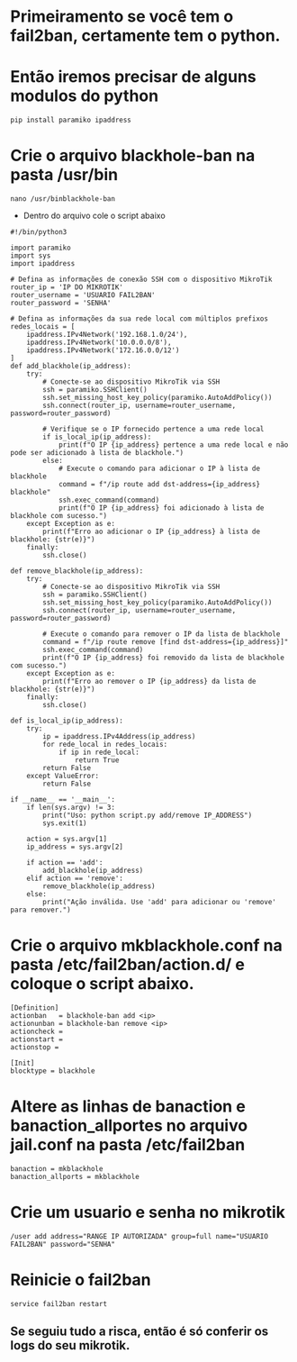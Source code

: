 # Primeiramento se você tem o fail2ban, certamente tem o python.
# Então iremos precisar de alguns modulos do python 
```
pip install paramiko ipaddress
```

# Crie o arquivo blackhole-ban na pasta /usr/bin
```
nano /usr/binblackhole-ban
```
* Dentro do arquivo cole o script abaixo
```
#!/bin/python3

import paramiko
import sys
import ipaddress

# Defina as informações de conexão SSH com o dispositivo MikroTik
router_ip = 'IP DO MIKROTIK'
router_username = 'USUARIO FAIL2BAN'
router_password = 'SENHA'

# Defina as informações da sua rede local com múltiplos prefixos
redes_locais = [
    ipaddress.IPv4Network('192.168.1.0/24'),
    ipaddress.IPv4Network('10.0.0.0/8'),
    ipaddress.IPv4Network('172.16.0.0/12')
]
def add_blackhole(ip_address):
    try:
        # Conecte-se ao dispositivo MikroTik via SSH
        ssh = paramiko.SSHClient()
        ssh.set_missing_host_key_policy(paramiko.AutoAddPolicy())
        ssh.connect(router_ip, username=router_username, password=router_password)

        # Verifique se o IP fornecido pertence a uma rede local
        if is_local_ip(ip_address):
            print(f"O IP {ip_address} pertence a uma rede local e não pode ser adicionado à lista de blackhole.")
        else:
            # Execute o comando para adicionar o IP à lista de blackhole
            command = f"/ip route add dst-address={ip_address} blackhole"
            ssh.exec_command(command)
            print(f"O IP {ip_address} foi adicionado à lista de blackhole com sucesso.")
    except Exception as e:
        print(f"Erro ao adicionar o IP {ip_address} à lista de blackhole: {str(e)}")
    finally:
        ssh.close()

def remove_blackhole(ip_address):
    try:
        # Conecte-se ao dispositivo MikroTik via SSH
        ssh = paramiko.SSHClient()
        ssh.set_missing_host_key_policy(paramiko.AutoAddPolicy())
        ssh.connect(router_ip, username=router_username, password=router_password)

        # Execute o comando para remover o IP da lista de blackhole
        command = f"/ip route remove [find dst-address={ip_address}]"
        ssh.exec_command(command)
        print(f"O IP {ip_address} foi removido da lista de blackhole com sucesso.")
    except Exception as e:
        print(f"Erro ao remover o IP {ip_address} da lista de blackhole: {str(e)}")
    finally:
        ssh.close()

def is_local_ip(ip_address):
    try:
        ip = ipaddress.IPv4Address(ip_address)
        for rede_local in redes_locais:
            if ip in rede_local:
                return True
        return False
    except ValueError:
        return False

if __name__ == '__main__':
    if len(sys.argv) != 3:
        print("Uso: python script.py add/remove IP_ADDRESS")
        sys.exit(1)

    action = sys.argv[1]
    ip_address = sys.argv[2]

    if action == 'add':
        add_blackhole(ip_address)
    elif action == 'remove':
        remove_blackhole(ip_address)
    else:
        print("Ação inválida. Use 'add' para adicionar ou 'remove' para remover.")
```

# Crie o arquivo mkblackhole.conf na pasta /etc/fail2ban/action.d/ e coloque o script abaixo.
```
[Definition]
actionban   = blackhole-ban add <ip>
actionunban = blackhole-ban remove <ip>
actioncheck =
actionstart =
actionstop =

[Init]
blocktype = blackhole
```

# Altere as linhas de banaction e banaction_allportes no arquivo jail.conf na pasta /etc/fail2ban
```
banaction = mkblackhole
banaction_allports = mkblackhole
```

# Crie um usuario e senha no mikrotik
```
/user add address="RANGE IP AUTORIZADA" group=full name="USUARIO FAIL2BAN" password="SENHA"

```

# Reinicie o fail2ban
```
service fail2ban restart
```

## Se seguiu tudo a risca, então é só conferir os logs do seu mikrotik.
